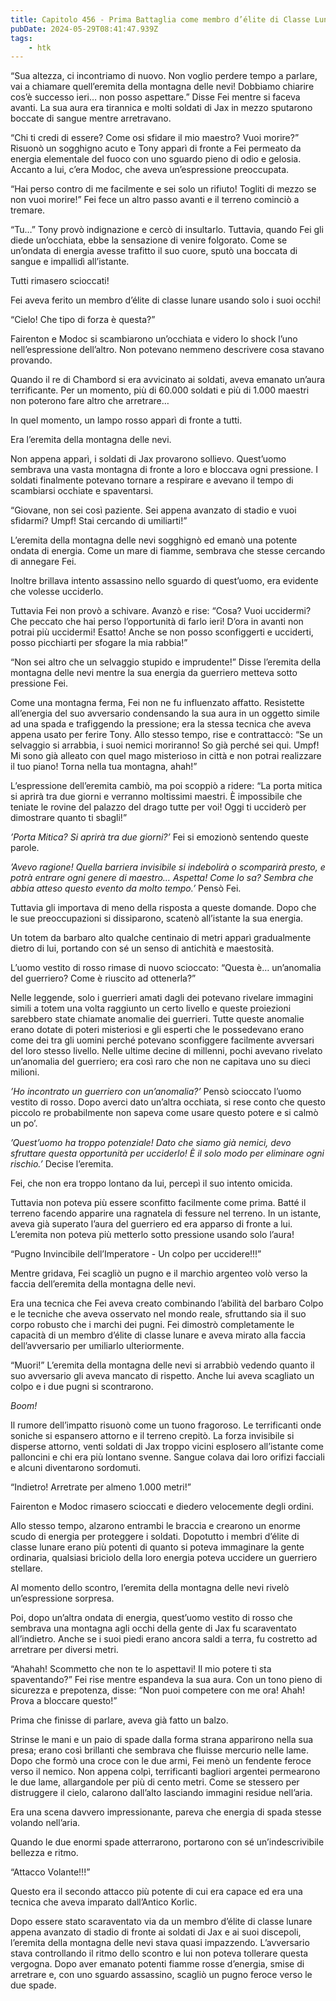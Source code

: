 ```yaml
---
title: Capitolo 456 - Prima Battaglia come membro d’élite di Classe Lunare
pubDate: 2024-05-29T08:41:47.939Z
tags:
    - htk
---
```


“Sua altezza, ci incontriamo di nuovo. Non voglio perdere tempo a parlare, vai a chiamare quell’eremita della montagna delle nevi! Dobbiamo chiarire cos’è successo ieri… non posso aspettare.” Disse Fei mentre si faceva avanti. La sua aura era tirannica e molti soldati di Jax in mezzo sputarono boccate di sangue mentre arretravano.

“Chi ti credi di essere? Come osi sfidare il mio maestro? Vuoi morire?” Risuonò un sogghigno acuto e Tony apparì di fronte a Fei permeato da energia elementale del fuoco con uno sguardo pieno di odio e gelosia. Accanto a lui, c’era Modoc, che aveva un’espressione preoccupata.

“Hai perso contro di me facilmente e sei solo un rifiuto! Togliti di mezzo se non vuoi morire!” Fei fece un altro passo avanti e il terreno cominciò a tremare.

“Tu…” Tony provò indignazione e cercò di insultarlo. Tuttavia, quando Fei gli diede un’occhiata, ebbe la sensazione di venire folgorato. Come se un’ondata di energia avesse trafitto il suo cuore, sputò una boccata di sangue e impallidì all’istante.

Tutti rimasero scioccati!

Fei aveva ferito un membro d’élite di classe lunare usando solo i suoi occhi!

“Cielo! Che tipo di forza è questa?”

Fairenton e Modoc si scambiarono un’occhiata e videro lo shock l’uno nell’espressione dell’altro. Non potevano nemmeno descrivere cosa stavano provando.

Quando il re di Chambord si era avvicinato ai soldati, aveva emanato un’aura terrificante. Per un momento, più di 60.000 soldati e più di 1.000 maestri non poterono fare altro che arretrare…

In quel momento, un lampo rosso apparì di fronte a tutti.

Era l’eremita della montagna delle nevi.

Non appena apparì, i soldati di Jax provarono sollievo. Quest’uomo sembrava una vasta montagna di fronte a loro e bloccava ogni pressione. I soldati finalmente potevano tornare a respirare e avevano il tempo di scambiarsi occhiate e spaventarsi.

“Giovane, non sei così paziente. Sei appena avanzato di stadio e vuoi sfidarmi? Umpf! Stai cercando di umiliarti!”

L’eremita della montagna delle nevi sogghignò ed emanò una potente ondata di energia. Come un mare di fiamme, sembrava che stesse cercando di annegare Fei.

Inoltre brillava intento assassino nello sguardo di quest’uomo, era evidente che volesse ucciderlo.

Tuttavia Fei non provò a schivare. Avanzò e rise: “Cosa? Vuoi uccidermi? Che peccato che hai perso l’opportunità di farlo ieri! D’ora in avanti non potrai più uccidermi! Esatto! Anche se non posso sconfiggerti e ucciderti, posso picchiarti per sfogare la mia rabbia!”

“Non sei altro che un selvaggio stupido e imprudente!” Disse l’eremita della montagna delle nevi mentre la sua energia da guerriero metteva sotto pressione Fei.

Come una montagna ferma, Fei non ne fu influenzato affatto. Resistette all’energia del suo avversario condensando la sua aura in un oggetto simile ad una spada e trafiggendo la pressione; era la stessa tecnica che aveva appena usato per ferire Tony. Allo stesso tempo, rise e contrattaccò: “Se un selvaggio si arrabbia, i suoi nemici moriranno! So già perché sei qui. Umpf! Mi sono già alleato con quel mago misterioso in città e non potrai realizzare il tuo piano! Torna nella tua montagna, ahah!”

L’espressione dell’eremita cambiò, ma poi scoppiò a ridere: “La porta mitica si aprirà tra due giorni e verranno moltissimi maestri. È impossibile che teniate le rovine del palazzo del drago tutte per voi! Oggi ti ucciderò per dimostrare quanto ti sbagli!”

<em>’Porta Mitica? Si aprirà tra due giorni?’</em> Fei si emozionò sentendo queste parole.

<em>’Avevo ragione! Quella barriera invisibile si indebolirà o scomparirà presto, e potrà entrare ogni genere di maestro… Aspetta! Come lo sa? Sembra che abbia atteso questo evento da molto tempo.’</em> Pensò Fei.

Tuttavia gli importava di meno della risposta a queste domande. Dopo che le sue preoccupazioni si dissiparono, scatenò all’istante la sua energia.

Un totem da barbaro alto qualche centinaio di metri apparì gradualmente dietro di lui, portando con sé un senso di antichità e maestosità.

L’uomo vestito di rosso rimase di nuovo scioccato: “Questa è… un’anomalia del guerriero? Come è riuscito ad ottenerla?”

Nelle leggende, solo i guerrieri amati dagli dei potevano rivelare immagini simili a totem una volta raggiunto un certo livello e queste proiezioni sarebbero state chiamate anomalie dei guerrieri. Tutte queste anomalie erano dotate di poteri misteriosi e gli esperti che le possedevano erano come dei tra gli uomini perché potevano sconfiggere facilmente avversari del loro stesso livello. Nelle ultime decine di millenni, pochi avevano rivelato un’anomalia del guerriero; era così raro che non ne capitava uno su dieci milioni.

<em>’Ho incontrato un guerriero con un’anomalia?’</em> Pensò scioccato l’uomo vestito di rosso. Dopo averci dato un’altra occhiata, si rese conto che questo piccolo re probabilmente non sapeva come usare questo potere e si calmò un po’.

<em>’Quest’uomo ha troppo potenziale! Dato che siamo già nemici, devo sfruttare questa opportunità per ucciderlo! È il solo modo per eliminare ogni rischio.’</em> Decise l’eremita.

Fei, che non era troppo lontano da lui, percepì il suo intento omicida.

Tuttavia non poteva più essere sconfitto facilmente come prima. Batté il terreno facendo apparire una ragnatela di fessure nel terreno. In un istante, aveva già superato l’aura del guerriero ed era apparso di fronte a lui. L’eremita non poteva più metterlo sotto pressione usando solo l’aura!

“Pugno Invincibile dell’Imperatore - Un colpo per uccidere!!!”

Mentre gridava, Fei scagliò un pugno e il marchio argenteo volò verso la faccia dell’eremita della montagna delle nevi.

Era una tecnica che Fei aveva creato combinando l’abilità del barbaro Colpo e le tecniche che aveva osservato nel mondo reale, sfruttando sia il suo corpo robusto che i marchi dei pugni. Fei dimostrò completamente le capacità di un membro d’élite di classe lunare e aveva mirato alla faccia dell’avversario per umiliarlo ulteriormente.

“Muori!” L’eremita della montagna delle nevi si arrabbiò vedendo quanto il suo avversario gli aveva mancato di rispetto. Anche lui aveva scagliato un colpo e i due pugni si scontrarono.

<em>Boom!</em>

Il rumore dell’impatto risuonò come un tuono fragoroso. Le terrificanti onde soniche si espansero attorno e il terreno crepitò. La forza invisibile si disperse attorno, venti soldati di Jax troppo vicini esplosero all’istante come palloncini e chi era più lontano svenne. Sangue colava dai loro orifizi facciali e alcuni diventarono sordomuti.

“Indietro! Arretrate per almeno 1.000 metri!”

Fairenton e Modoc rimasero scioccati e diedero velocemente degli ordini.

Allo stesso tempo, alzarono entrambi le braccia e crearono un enorme scudo di energia per proteggere i soldati. Dopotutto i membri d’élite di classe lunare erano più potenti di quanto si poteva immaginare la gente ordinaria, qualsiasi briciolo della loro energia poteva uccidere un guerriero stellare.

Al momento dello scontro, l’eremita della montagna delle nevi rivelò un’espressione sorpresa.

Poi, dopo un’altra ondata di energia, quest’uomo vestito di rosso che sembrava una montagna agli occhi della gente di Jax fu scaraventato all’indietro. Anche se i suoi piedi erano ancora saldi a terra, fu costretto ad arretrare per diversi metri.

“Ahahah! Scommetto che non te lo aspettavi! Il mio potere ti sta spaventando?” Fei rise mentre espandeva la sua aura. Con un tono pieno di sicurezza e prepotenza, disse: “Non puoi competere con me ora! Ahah! Prova a bloccare questo!”

Prima che finisse di parlare, aveva già fatto un balzo.

Strinse le mani e un paio di spade dalla forma strana apparirono nella sua presa; erano così brillanti che sembrava che fluisse mercurio nelle lame. Dopo che formò una croce con le due armi, Fei menò un fendente feroce verso il nemico. Non appena colpì, terrificanti bagliori argentei permearono le due lame, allargandole per più di cento metri. Come se stessero per distruggere il cielo, calarono dall’alto lasciando immagini residue nell’aria.

Era una scena davvero impressionante, pareva che energia di spada stesse volando nell’aria.

Quando le due enormi spade atterrarono, portarono con sé un’indescrivibile bellezza e ritmo.

“Attacco Volante!!!”

Questo era il secondo attacco più potente di cui era capace ed era una tecnica che aveva imparato dall’Antico Korlic.

Dopo essere stato scaraventato via da un membro d’élite di classe lunare appena avanzato di stadio di fronte ai soldati di Jax e ai suoi discepoli, l’eremita della montagna delle nevi stava quasi impazzendo. L’avversario stava controllando il ritmo dello scontro e lui non poteva tollerare questa vergogna. Dopo aver emanato potenti fiamme rosse d’energia, smise di arretrare e, con uno sguardo assassino, scagliò un pugno feroce verso le due spade.



